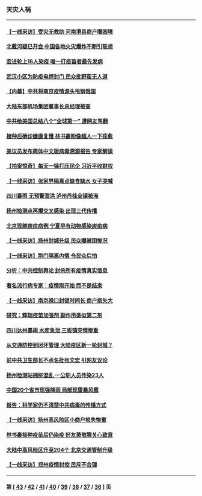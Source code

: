 ### 天灾人祸
---
#### [【一线采访】受灾无救助 河南滑县商户曝困境](../../pages/ncid280/n13154242.md) 
#### [北戴河疑已开会 中国各地火灾爆炸不断引联想](../../pages/ncid280/n13152992.md) 
#### [宏进轮上16人染疫 唯一打疫苗者最先发病](../../pages/ncid280/n13154264.md) 
#### [武汉小区为防疫电焊封门 民众批野蛮无人道](../../pages/ncid280/n13153816.md) 
#### [【内幕】中共将南京疫情源头甩锅俄国](../../pages/ncid280/n13153703.md) 
#### [大陆东部机场集团董事长总经理被查](../../pages/ncid280/n13153958.md) 
#### [中共给美国总结八个“全球第一” 遭网友骂翻](../../pages/ncid280/n13153488.md) 
#### [接种后确诊嫌康复慢 林书豪盼像超人一下痊愈](../../pages/ncid280/n13153447.md) 
#### [美议员发布简体中文版病毒溯源报告 专家解读](../../pages/ncid280/n13153268.md) 
#### [【拍案惊奇】每天一锤打压民企 习近平收财权](../../pages/ncid280/n13152467.md) 
#### [【一线采访】张家界隔离点缺食缺水 女子哭喊](../../pages/ncid280/n13152308.md) 
#### [四川暴雨 无预警泄洪 泸州丹桂全镇被淹](../../pages/ncid280/n13152346.md) 
#### [扬州检测点再爆交叉感染 出现三代传播](../../pages/ncid280/n13151696.md) 
#### [北京现肺炭疽病例 宁夏早有动物感染炭疽病](../../pages/ncid280/n13152170.md) 
#### [【一线采访】扬州封城升级 民众曝被困惨况](../../pages/ncid280/n13150924.md) 
#### [【一线采访】荆门隔离内情 令民众后怕](../../pages/ncid280/n13150370.md) 
#### [分析：中共控制舆论 封杀所有疫情真实信息](../../pages/ncid280/n13149678.md) 
#### [著名流行病专家：疫情刚开始 而不是结束](../../pages/ncid280/n13150403.md) 
#### [【一线采访】南京禄口封锁时间长 商户损失大](../../pages/ncid280/n13150297.md) 
#### [研究：辉瑞疫苗加强剂 副作用类似第二剂](../../pages/ncid280/n13150015.md) 
#### [四川达州暴雨 水库急泄 三板镇灾情惨重](../../pages/ncid280/n13149837.md) 
#### [从交通防控到闭环管理 大陆疫区新一轮封城？](../../pages/ncid280/n13149241.md) 
#### [前中共卫生部长不点名批张文宏 引网友议论](../../pages/ncid280/n13149110.md) 
#### [扬州检测站拥挤混乱 一公职人员传染23人](../../pages/ncid280/n13148954.md) 
#### [中国20个省市现强降雨 局部现雷暴风雹](../../pages/ncid280/n13148381.md) 
#### [报告：科学家仍不清楚中共病毒的传播方式](../../pages/ncid280/n13148053.md) 
#### [【一线采访】扬州高风险区小商户损失惨重](../../pages/ncid280/n13147427.md) 
#### [林书豪接种疫苗后仍染疫 好友萧敬腾关心致意](../../pages/ncid280/n13146718.md) 
#### [大陆中高风险区升至204个 北京交通管制升级](../../pages/ncid280/n13146560.md) 
#### [【一线采访】郑州疫情封控 民斥不合理](../../pages/ncid280/n13146492.md) 

---
#### 第 [ [43](./43.md) / [42](./42.md) / [41](./41.md) / [40](./40.md) / [39](./39.md) / [38](./38.md) / [37](./37.md) / [36](./36.md) ] 页
